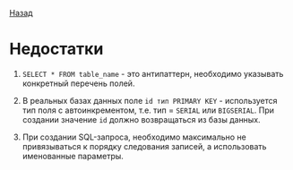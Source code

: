 [Назад](./README.md)

# Недостатки

1. ```SELECT * FROM table_name``` - это антипаттерн, необходимо указывать конкретный перечень полей.


2. В реальных базах данных поле ```id тип PRIMARY KEY``` - используется тип поля с автоинкрементом, т.е. тип = `SERIAL` или `BIGSERIAL`. При создании значение `id` должно возвращаться из базы данных.


3. При создании SQL-запроса, необходимо максимально не привязываться к порядку следования записей, а использовать именованные параметры.